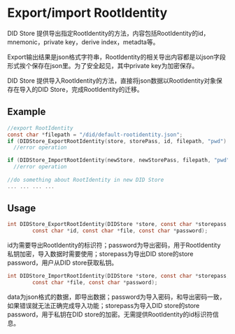 # Export/import RootIdentity

DID Store 提供导出指定RootIdentity的方法，内容包括RootIdentity的id，mnemonic，private key，derive index，metadta等。

Export输出结果是json格式字符串，RootIdentity的相关导出内容都是以json字段形式挨个保存在json里。为了安全起见，其中private key为加密保存。

DID Store 提供导入RootIdentity的方法，直接将json数据以RootIdentity对象保存在导入的DID Store，完成RootIdentity的迁移。

## Example

```c
//export RootIdentity
const char *filepath = "/did/default-rootidentity.json";
if (DIDStore_ExportRootIdentity(store, storePass, id, filepath, "pwd") < 0)
  //error operation

if (DIDStore_ImportRootIdentity(newStore, newStorePass, filepath, "pwd") < 0)
  //error operation
  
//do something about RootIdentity in new DID Store
... ... ... ...
```

## Usage

```c
int DIDStore_ExportRootIdentity(DIDStore *store, const char *storepass,
        const char *id, const char *file, const char *password);
```

id为需要导出RootIdentity的标识符；password为导出密码，用于RootIdentity 私钥加密，导入数据时需要使用；storepass为导出DID store的store password，用户从DID store获取私钥。

```c
int DIDStore_ImportRootIdentity(DIDStore *store, const char *storepass,
        const char *file, const char *password);
```

data为json格式的数据，即导出数据；password为导入密码，和导出密码一致，如果错误就无法正确完成导入功能；storepass为导入DID store的store password，用于私钥在DID store的加密。无需提供RootIdentity的id标识符信息。

